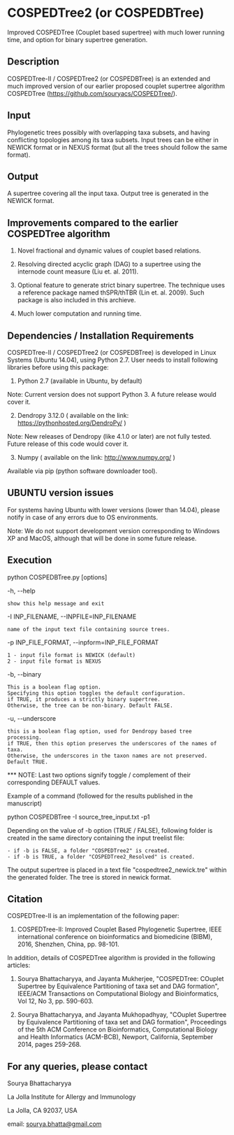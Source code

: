 # COSPEDTree2 (or COSPEDBTree)
Improved COSPEDTree (Couplet based supertree) with much lower running time, and option for binary supertree generation.

Description
-----------------

COSPEDTree-II / COSPEDTree2 (or COSPEDBTree) is an extended and much improved version of our earlier proposed 
couplet supertree algorithm COSPEDTree (https://github.com/souryacs/COSPEDTree/).

Input
-------

Phylogenetic trees possibly with overlapping taxa subsets, and having conflicting topologies among its taxa subsets. 
Input trees can be either in NEWICK format or in NEXUS format (but all the trees should follow the same format).

Output
------

A supertree covering all the input taxa. Output tree is generated in the NEWICK format.

Improvements compared to the earlier COSPEDTree algorithm
---------------------------------------------------------

1) Novel fractional and dynamic values of couplet based relations.

2) Resolving directed acyclic graph (DAG) to a supertree using the internode count measure (Liu et. al. 2011).

3) Optional feature to generate strict binary supertree. The technique uses a reference package named thSPR/thTBR 
(Lin et. al. 2009). Such package is also included in this archieve.

4) Much lower computation and running time.

Dependencies / Installation Requirements
--------------------------

COSPEDTree-II / COSPEDTree2 (or COSPEDBTree) is developed in Linux Systems (Ubuntu 14.04), using Python 2.7. 
User needs to install following libraries before using this package:

1) Python 2.7 (available in Ubuntu, by default) 

Note: Current version does not support Python 3. A future release would cover it.

2) Dendropy 3.12.0 ( available on the link: https://pythonhosted.org/DendroPy/ ) 

Note: New releases of Dendropy (like 4.1.0 or later) are not fully tested. Future release of this code would 
cover it.

3) Numpy ( available on the link: http://www.numpy.org/ )

Available via pip (python software downloader tool).


UBUNTU version issues
-------------------

For systems having Ubuntu with lower versions (lower than 14.04), please notify in case of any errors due to OS environments.

Note: We do not support development version corresponding to Windows XP and MacOS, although that will be done in some future release.

Execution
------------

python COSPEDBTree.py [options]

-h, --help

	show this help message and exit

-I INP_FILENAME, --INPFILE=INP_FILENAME 

	name of the input text file containing source trees. 

-p INP_FILE_FORMAT, --inpform=INP_FILE_FORMAT

	1 - input file format is NEWICK (default)
	2 - input file format is NEXUS

-b, --binary

	This is a boolean flag option. 
	Specifying this option toggles the default configuration.
	if TRUE, it produces a strictly binary supertree.
	Otherwise, the tree can be non-binary. Default FALSE.

-u, --underscore

	this is a boolean flag option, used for Dendropy based tree processing. 
	if TRUE, then this option preserves the underscores of the names of taxa. 
	Otherwise, the underscores in the taxon names are not preserved. Default TRUE.

*** NOTE: Last two options signify toggle / complement of their corresponding DEFAULT values. 

Example of a command (followed for the results published in the manuscript)

python COSPEDBTree -I source_tree_input.txt -p1

Depending on the value of -b option (TRUE / FALSE), following folder is created in the same directory containing 
the input treelist file:

	- if -b is FALSE, a folder "COSPEDTree2" is created.
	- if -b is TRUE, a folder "COSPEDTree2_Resolved" is created.

The output supertree is placed in a text file "cospedtree2_newick.tre" within the generated folder. The tree is 
stored in newick format.

Citation
--------

COSPEDTree-II is an implementation of the following paper:

1) COSPEDTree-II: Improved Couplet Based Phylogenetic Supertree, IEEE international conference on bioinformatics and biomedicine (BIBM), 2016, Shenzhen, China, pp. 98-101.

In addition, details of COSPEDTree algorithm is provided in the following articles:

1) Sourya Bhattacharyya, and Jayanta Mukherjee, "COSPEDTree: COuplet Supertree by Equivalence 
Partitioning of taxa set and DAG formation", IEEE/ACM Transactions on Computational Biology and Bioinformatics, 
Vol 12, No 3, pp. 590-603.

2) Sourya Bhattacharyya, and Jayanta Mukhopadhyay, "COuplet Supertree by Equivalence Partitioning of 
taxa set and DAG formation", Proceedings of the 5th ACM Conference on Bioinformatics, Computational Biology 
and Health Informatics (ACM-BCB), Newport, California, September 2014, pages 259-268.

For any queries, please contact
-------------------------------

Sourya Bhattacharyya 

La Jolla Institute for Allergy and Immunology

La Jolla, CA 92037, USA

email: <sourya.bhatta@gmail.com>

